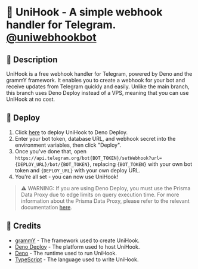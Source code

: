 # 📡 UniHook - A simple webhook handler for Telegram. [@uniwebhookbot](https://uniwebhookbot.t.me/)

## 📝 Description

UniHook is a free webhook handler for Telegram, powered by Deno and the grammY framework. It enables you to create a webhook for your bot and receive updates from Telegram quickly and easily. Unlike the main branch, this branch uses Deno Deploy instead of a VPS, meaning that you can use UniHook at no cost.

## 🚀 Deploy

1. Click [here](https://dash.deno.com/new?url=https://raw.githubusercontent.com/voxelin/unihook/master/api/edge.ts&env=BOT_TOKEN,DATABASE_URL,WEBHOOK_SECRET) to deploy UniHook to Deno Deploy.
2. Enter your bot token, database URL, and webhook secret into the environment variables, then click "Deploy". 
3. Once you've done that, open `https://api.telegram.org/bot{BOT_TOKEN}/setWebhook?url={DEPLOY_URL}/bot/{BOT_TOKEN}`, replacing `{BOT_TOKEN}` with your own bot token and `{DEPLOY_URL}` with your own deploy URL.
4. You're all set - you can now use UniHook!

> ⚠ WARNING: If you are using Deno Deploy, you must use the Prisma Data Proxy due to edge limits on query execution time.
> For more information about the Prisma Data Proxy, please refer to the relevant documentation
> [here](https://www.prisma.io/docs/data-platform/data-proxy/use-data-proxy).

## 👏 Credits

- [grammY](https://grammy.dev) - The framework used to create UniHook.
- [Deno Deploy](https://deno.com/deploy) - The platform used to host UniHook.
- [Deno](https://deno.land) - The runtime used to run UniHook.
- [TypeScript](https://www.typescriptlang.org) - The language used to write
  UniHook.
